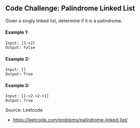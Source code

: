 ## Code Challenge: Palindrome Linked List
Given a singly linked list, determine if it is a palindrome.

#### Example 1:
```
Input: [1->2]
Output: False
```

#### Example 2:
```
Input: []
Output: True
```

#### Example 3:
```
Input: [1->2->2->1]
Output: True
```

Source: Leetcode
* https://leetcode.com/problems/palindrome-linked-list/